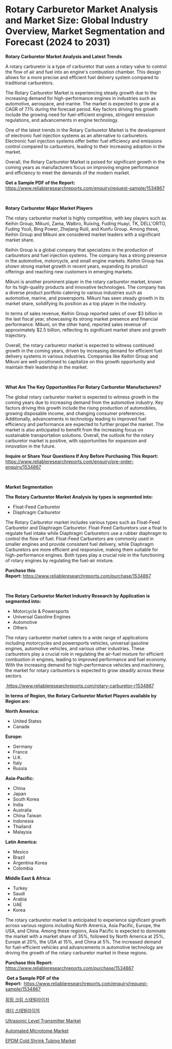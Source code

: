 <p><h1>Rotary Carburetor Market Analysis and Market Size: Global Industry Overview, Market Segmentation and Forecast (2024 to 2031)</h1></p><p><strong>Rotary Carburetor Market Analysis and Latest Trends</strong></p>
<p><p>A rotary carburetor is a type of carburetor that uses a rotary valve to control the flow of air and fuel into an engine's combustion chamber. This design allows for a more precise and efficient fuel delivery system compared to traditional carburetors.</p><p>The Rotary Carburetor Market is experiencing steady growth due to the increasing demand for high-performance engines in industries such as automotive, aerospace, and marine. The market is expected to grow at a CAGR of 7.1% during the forecast period. Key factors driving this growth include the growing need for fuel-efficient engines, stringent emission regulations, and advancements in engine technology.</p><p>One of the latest trends in the Rotary Carburetor Market is the development of electronic fuel injection systems as an alternative to carburetors. Electronic fuel injection systems offer better fuel efficiency and emissions control compared to carburetors, leading to their increasing adoption in the market.</p><p>Overall, the Rotary Carburetor Market is poised for significant growth in the coming years as manufacturers focus on improving engine performance and efficiency to meet the demands of the modern market.</p></p>
<p><strong>Get a Sample PDF of the Report:&nbsp;</strong> <a href="https://www.reliableresearchreports.com/enquiry/request-sample/1534867">https://www.reliableresearchreports.com/enquiry/request-sample/1534867</a></p>
<p>&nbsp;</p>
<p><strong>Rotary Carburetor Major Market Players</strong></p>
<p><p>The rotary carburetor market is highly competitive, with key players such as Keihin Group, Mikuni, Zama, Walbro, Ruixing, Fuding Huayi, TK, DELL'ORTO, Fuding Youli, Bing Power, Zhejiang Ruili, and Kunfu Group. Among these, Keihin Group and Mikuni are considered market leaders with a significant market share.</p><p>Keihin Group is a global company that specializes in the production of carburetors and fuel injection systems. The company has a strong presence in the automotive, motorcycle, and small engine markets. Keihin Group has shown strong market growth in recent years, expanding its product offerings and reaching new customers in emerging markets.</p><p>Mikuni is another prominent player in the rotary carburetor market, known for its high-quality products and innovative technologies. The company has a diverse product portfolio catering to various industries such as automotive, marine, and powersports. Mikuni has seen steady growth in its market share, solidifying its position as a top player in the industry.</p><p>In terms of sales revenue, Keihin Group reported sales of over $3 billion in the last fiscal year, showcasing its strong market presence and financial performance. Mikuni, on the other hand, reported sales revenue of approximately $2.5 billion, reflecting its significant market share and growth trajectory.</p><p>Overall, the rotary carburetor market is expected to witness continued growth in the coming years, driven by increasing demand for efficient fuel delivery systems in various industries. Companies like Keihin Group and Mikuni are well-positioned to capitalize on this growth opportunity and maintain their leadership in the market.</p></p>
<p>&nbsp;</p>
<p><strong>What Are The Key Opportunities For Rotary Carburetor Manufacturers?</strong></p>
<p><p>The global rotary carburetor market is expected to witness growth in the coming years due to increasing demand from the automotive industry. Key factors driving this growth include the rising production of automobiles, growing disposable income, and changing consumer preferences. Additionally, advancements in technology leading to improved fuel efficiency and performance are expected to further propel the market. The market is also anticipated to benefit from the increasing focus on sustainable transportation solutions. Overall, the outlook for the rotary carburetor market is positive, with opportunities for expansion and innovation in the future.</p></p>
<p><strong>Inquire or Share Your Questions If Any Before Purchasing This Report:</strong> <a href="https://www.reliableresearchreports.com/enquiry/pre-order-enquiry/1534867">https://www.reliableresearchreports.com/enquiry/pre-order-enquiry/1534867</a></p>
<p>&nbsp;</p>
<p><strong>Market Segmentation</strong></p>
<p><strong>The Rotary Carburetor Market Analysis by types is segmented into:</strong></p>
<p><ul><li>Float-Feed Carburetor</li><li>Diaphragm Carburetor</li></ul></p>
<p><p>The Rotary Carburetor market includes various types such as Float-Feed Carburetor and Diaphragm Carburetor. Float-Feed Carburetors use a float to regulate fuel intake while Diaphragm Carburetors use a rubber diaphragm to control the flow of fuel. Float-Feed Carburetors are commonly used in smaller engines and provide consistent fuel delivery, while Diaphragm Carburetors are more efficient and responsive, making them suitable for high-performance engines. Both types play a crucial role in the functioning of rotary engines by regulating the fuel-air mixture.</p></p>
<p><strong>Purchase this Report:&nbsp;</strong><a href="https://www.reliableresearchreports.com/purchase/1534867">https://www.reliableresearchreports.com/purchase/1534867</a></p>
<p>&nbsp;</p>
<p><strong>The Rotary Carburetor Market Industry Research by Application is segmented into:</strong></p>
<p><ul><li>Motorcycle & Powersports</li><li>Universal Gasoline Engines</li><li>Automotive</li><li>Others</li></ul></p>
<p><p>The rotary carburetor market caters to a wide range of applications including motorcycles and powersports vehicles, universal gasoline engines, automotive vehicles, and various other industries. These carburetors play a crucial role in regulating the air-fuel mixture for efficient combustion in engines, leading to improved performance and fuel economy. With the increasing demand for high-performance vehicles and machinery, the market for rotary carburetors is expected to grow steadily across these sectors.</p></p>
<p><a href="https://www.reliableresearchreports.com/rotary-carburetor-r1534867">&nbsp;https://www.reliableresearchreports.com/rotary-carburetor-r1534867</a></p>
<p><strong>In terms of Region, the Rotary Carburetor Market Players available by Region are:</strong></p>
<p>
    <p> <strong> North America: </strong>
        <ul>
            <li>United States</li>
            <li>Canada</li>
        </ul>
        </p> 
    <p> <strong> Europe: </strong>
        <ul>
            <li>Germany</li>
            <li>France</li>
            <li>U.K.</li>
            <li>Italy</li>
            <li>Russia</li>
        </ul>
        </p> 
    <p> <strong> Asia-Pacific: </strong>
        <ul>
            <li>China</li>
            <li>Japan</li>
            <li>South Korea</li>
            <li>India</li>
            <li>Australia</li>
            <li>China Taiwan</li>
            <li>Indonesia</li>
            <li>Thailand</li>
            <li>Malaysia</li>
        </ul>
        </p> 
    <p> <strong> Latin America: </strong>
        <ul>
            <li>Mexico</li>
            <li>Brazil</li>
            <li>Argentina Korea</li>
            <li>Colombia</li>
        </ul>
        </p> 
    <p> <strong> Middle East & Africa: </strong>
        <ul>
            <li>Turkey</li>
            <li>Saudi</li>
            <li>Arabia</li>
            <li>UAE</li>
            <li>Korea</li>
        </ul>
    </p>
    </p>
<p><p>The rotary carburetor market is anticipated to experience significant growth across various regions including North America, Asia Pacific, Europe, the USA, and China. Among these regions, Asia Pacific is expected to dominate the market with a market share of 35%, followed by North America at 25%, Europe at 20%, the USA at 15%, and China at 5%. The increased demand for fuel-efficient vehicles and advancements in automotive technology are driving the growth of the rotary carburetor market in these regions.</p></p>
<p><strong>Purchase this Report: </strong><a href="https://www.reliableresearchreports.com/purchase/1534867">https://www.reliableresearchreports.com/purchase/1534867</a></p>
<p>&nbsp;<strong>Get a Sample PDF of the Report:&nbsp;&nbsp;</strong><a href="https://www.reliableresearchreports.com/enquiry/request-sample/1534867">https://www.reliableresearchreports.com/enquiry/request-sample/1534867</a></p>
<p><strong></strong></p>
<p><p><a href="https://github.com/trmesnao7959541/Market-Research-Report-List-1/blob/main/886021526398.md">휘핑 크림 스태빌라이저</a></p><p><a href="https://github.com/vsn7qpua81q/Market-Research-Report-List-1/blob/main/578754226399.md">래더 스태빌라이저</a></p><p><a href="https://github.com/jhcraigie/Market-Research-Report-List-3/blob/main/ultrasonic-level-transmitter-market.md">Ultrasonic Level Transmitter Market</a></p><p><a href="https://github.com/sonuprakash1/Market-Research-Report-List-2/blob/main/automated-microtome-market.md">Automated Microtome Market</a></p><p><a href="https://issuu.com/reportprime-2/docs/epdm-cold-shrink-tubing-market-size-2030.pptx">EPDM Cold Shrink Tubing Market</a></p></p>